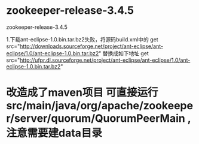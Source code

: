 # zookeeper-release-3.4.5
zookeeper-release-3.4.5

1.下载ant-eclipse-1.0.bin.tar.bz2失败，将源码build.xml中的
get src="http://downloads.sourceforge.net/project/ant-eclipse/ant-eclipse/1.0/ant-eclipse-1.0.bin.tar.bz2" 替换成如下地址
get src="http://ufpr.dl.sourceforge.net/project/ant-eclipse/ant-eclipse/1.0/ant-eclipse-1.0.bin.tar.bz2"



# 改造成了maven项目  可直接运行 src/main/java/org/apache/zookeeper/server/quorum/QuorumPeerMain ,注意需要建data目录
